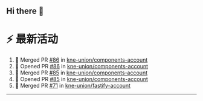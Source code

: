 ## Hi there 👋

<!--

**Here are some ideas to get you started:**

🙋‍♀️ A short introduction - what is your organization all about?
🌈 Contribution guidelines - how can the community get involved?
👩‍💻 Useful resources - where can the community find your docs? Is there anything else the community should know?
🍿 Fun facts - what does your team eat for breakfast?
🧙 Remember, you can do mighty things with the power of [Markdown](https://docs.github.com/github/writing-on-github/getting-started-with-writing-and-formatting-on-github/basic-writing-and-formatting-syntax)
-->


# ⚡ 最新活动

<!--START_SECTION:activity-->
1. 🎉 Merged PR [#86](https://github.com/kne-union/components-account/pull/86) in [kne-union/components-account](https://github.com/kne-union/components-account)
2. 💪 Opened PR [#86](https://github.com/kne-union/components-account/pull/86) in [kne-union/components-account](https://github.com/kne-union/components-account)
3. 🎉 Merged PR [#85](https://github.com/kne-union/components-account/pull/85) in [kne-union/components-account](https://github.com/kne-union/components-account)
4. 💪 Opened PR [#85](https://github.com/kne-union/components-account/pull/85) in [kne-union/components-account](https://github.com/kne-union/components-account)
5. 🎉 Merged PR [#71](https://github.com/kne-union/fastify-account/pull/71) in [kne-union/fastify-account](https://github.com/kne-union/fastify-account)
<!--END_SECTION:activity-->

---
